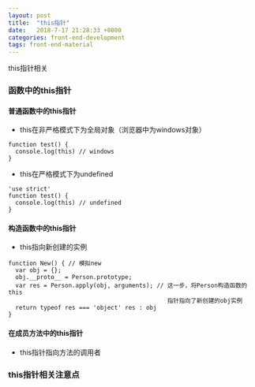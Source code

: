 ```yaml
---
layout: post
title:  "this指针"
date:   2018-7-17 21:28:33 +0800
categories: front-end-development
tags: front-end-material
---
```


this指针相关

### 函数中的this指针
#### 普通函数中的this指针
- this在非严格模式下为全局对象（浏览器中为windows对象）
```
function test() {
  console.log(this) // windows
}
```
- this在严格模式下为undefined
```
'use strict'
function test() {
  console.log(this) // undefined
}
```

#### 构造函数中的this指针
- this指向新创建的实例
```
function New() { // 模拟new
  var obj = {};
  obj.__proto__ = Person.prototype;
  var res = Person.apply(obj, arguments); // 这一步，将Person构造函数的this
                                             指针指向了新创建的obj实例
  return typeof res === 'object' res : obj
}
```

#### 在成员方法中的this指针
- this指针指向方法的调用者

### this指针相关注意点